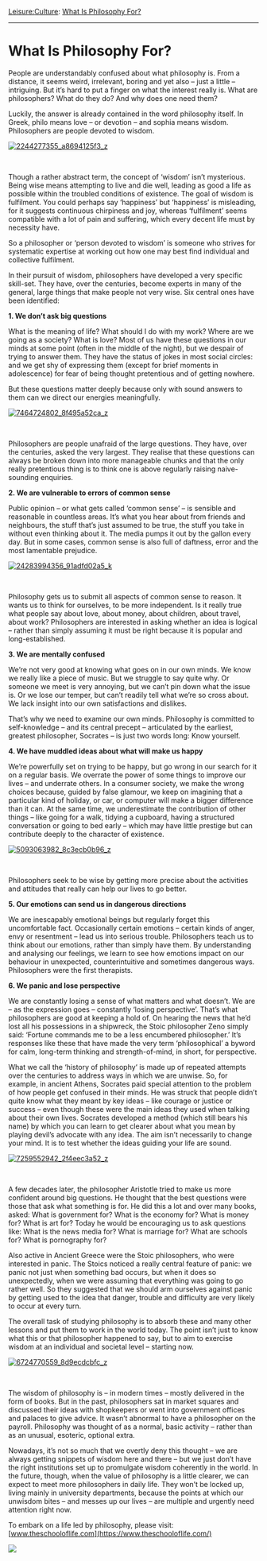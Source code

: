 [Leisure:](https://www.theschooloflife.com/thebookoflife/category/leisure/)[Culture](https://www.theschooloflife.com/thebookoflife/category/leisure/culture/): [What Is Philosophy For?](https://www.theschooloflife.com/thebookoflife/what-is-philosophy-and-whats-it-for/)

* * *

# What Is Philosophy For?

People are understandably confused about what philosophy is. From a distance, it seems weird, irrelevant, boring and yet also – just a little – intriguing. But it’s hard to put a finger on what the interest really is. What are philosophers? What do they do? And why does one need them?

Luckily, the answer is already contained in the word philosophy itself. In Greek, philo means love – or devotion – and sophia means wisdom. Philosophers are people devoted to wisdom.

[![2244277355_a8694125f3_z](https://www.theschooloflife.com/thebookoflife/wp-content/uploads/2014/11/2244277355_a8694125f3_z.jpg)](http://www.thebookoflife.org/wp-content/uploads/2014/11/2244277355_a8694125f3_z.jpg)

&nbsp;

Though a rather abstract term, the concept of ‘wisdom’ isn’t mysterious. Being wise means attempting to live and die well, leading as good a life as possible within the troubled conditions of existence. The goal of wisdom is fulfilment. You could perhaps say ‘happiness’ but ‘happiness’ is misleading, for it suggests continuous chirpiness and joy, whereas ‘fulfilment’ seems compatible with a lot of pain and suffering, which every decent life must by necessity have.

So a philosopher or ‘person devoted to wisdom’ is someone who strives for systematic expertise at working out how one may best find individual and collective fulfilment.

In their pursuit of wisdom, philosophers have developed a very specific skill-set. They have, over the centuries, become experts in many of the general, large things that make people not very wise. Six central ones have been identified:

**1. We don’t ask big questions**

What is the meaning of life? What should I do with my work? Where are we going as a society? What is love? Most of us have these questions in our minds at some point (often in the middle of the night), but we despair of trying to answer them. They have the status of jokes in most social circles: and we get shy of expressing them (except for brief moments in adolescence) for fear of being thought pretentious and of getting nowhere.

But these questions matter deeply because only with sound answers to them can we direct our energies meaningfully.

[![7464724802_8f495a52ca_z](https://www.theschooloflife.com/thebookoflife/wp-content/uploads/2014/11/7464724802_8f495a52ca_z.jpg)](http://www.thebookoflife.org/wp-content/uploads/2014/11/7464724802_8f495a52ca_z.jpg)

&nbsp;

Philosophers are people unafraid of the large questions. They have, over the centuries, asked the very largest. They realise that these questions can always be broken down into more manageable chunks and that the only really pretentious thing is to think one is above regularly raising naive-sounding enquiries.

**2. We are vulnerable to errors of common sense**

Public opinion – or what gets called ‘common sense’ – is sensible and reasonable in countless areas. It’s what you hear about from friends and neighbours, the stuff that’s just assumed to be true, the stuff you take in without even thinking about it. The media pumps it out by the gallon every day. But in some cases, common sense is also full of daftness, error and the most lamentable prejudice.

[![24283994356_91adfd02a5_k](https://www.theschooloflife.com/thebookoflife/wp-content/uploads/2014/12/24283994356_91adfd02a5_k.jpg)](http://www.thebookoflife.org/wp-content/uploads/2014/12/24283994356_91adfd02a5_k.jpg)

&nbsp;

Philosophy gets us to submit all aspects of common sense to reason. It wants us to think for ourselves, to be more independent. Is it really true what people say about love, about money, about children, about travel, about work? Philosophers are interested in asking whether an idea is logical – rather than simply assuming it must be right because it is popular and long-established.

**3. We are mentally confused**

We’re not very good at knowing what goes on in our own minds. We know we really like a piece of music. But we struggle to say quite why. Or someone we meet is very annoying, but we can’t pin down what the issue is. Or we lose our temper, but can’t readily tell what we’re so cross about. We lack insight into our own satisfactions and dislikes.

That’s why we need to examine our own minds. Philosophy is committed to self-knowledge – and its central precept – articulated by the earliest, greatest philosopher, Socrates – is just two words long: Know yourself.

**4. We have muddled ideas about what will make us happy**

We’re powerfully set on trying to be happy, but go wrong in our search for it on a regular basis. We overrate the power of some things to improve our lives – and underrate others. In a consumer society, we make the wrong choices because, guided by false glamour, we keep on imagining that a particular kind of holiday, or car, or computer will make a bigger difference than it can. At the same time, we underestimate the contribution of other things – like going for a walk, tidying a cupboard, having a structured conversation or going to bed early – which may have little prestige but can contribute deeply to the character of existence.

[![5093063982_8c3ecb0b96_z](https://www.theschooloflife.com/thebookoflife/wp-content/uploads/2014/11/5093063982_8c3ecb0b96_z.jpg)](http://www.thebookoflife.org/wp-content/uploads/2014/11/5093063982_8c3ecb0b96_z.jpg)

&nbsp;

Philosophers seek to be wise by getting more precise about the activities and attitudes that really can help our lives to go better.

**5. Our emotions can send us in dangerous directions**

We are inescapably emotional beings but regularly forget this uncomfortable fact. Occasionally certain emotions – certain kinds of anger, envy or resentment – lead us into serious trouble. Philosophers teach us to think about our emotions, rather than simply have them. By understanding and analysing our feelings, we learn to see how emotions impact on our behaviour in unexpected, counterintuitive and sometimes dangerous ways. Philosophers were the first therapists.

**6. We panic and lose perspective**

We are constantly losing a sense of what matters and what doesn’t. We are – as the expression goes – constantly ‘losing perspective’. That’s what philosophers are good at keeping a hold of. On hearing the news that he’d lost all his possessions in a shipwreck, the Stoic philosopher Zeno simply said: ‘Fortune commands me to be a less encumbered philosopher.’ It’s responses like these that have made the very term ‘philosophical’ a byword for calm, long-term thinking and strength-of-mind, in short, for perspective.

What we call the ‘history of philosophy‘ is made up of repeated attempts over the centuries to address ways in which we are unwise. So, for example, in ancient Athens, Socrates paid special attention to the problem of how people get confused in their minds. He was struck that people didn’t quite know what they meant by key ideas – like courage or justice or success – even though these were the main ideas they used when talking about their own lives. Socrates developed a method (which still bears his name) by which you can learn to get clearer about what you mean by playing devil’s advocate with any idea. The aim isn’t necessarily to change your mind. It is to test whether the ideas guiding your life are sound.

[![7259552942_2f4eec3a52_z](https://www.theschooloflife.com/thebookoflife/wp-content/uploads/2014/11/7259552942_2f4eec3a52_z.jpg)](http://www.thebookoflife.org/wp-content/uploads/2014/11/7259552942_2f4eec3a52_z.jpg)

&nbsp;

A few decades later, the philosopher Aristotle tried to make us more confident around big questions. He thought that the best questions were those that ask what something is for. He did this a lot and over many books, asked: What is government for? What is the economy for? What is money for? What is art for? Today he would be encouraging us to ask questions like: What is the news media for? What is marriage for? What are schools for? What is pornography for?

Also active in Ancient Greece were the Stoic philosophers, who were interested in panic. The Stoics noticed a really central feature of panic: we panic not just when something bad occurs, but when it does so unexpectedly, when we were assuming that everything was going to go rather well. So they suggested that we should arm ourselves against panic by getting used to the idea that danger, trouble and difficulty are very likely to occur at every turn.

The overall task of studying philosophy is to absorb these and many other lessons and put them to work in the world today. The point isn’t just to know what this or that philosopher happened to say, but to aim to exercise wisdom at an individual and societal level – starting now.

[![6724770559_8d9ecdcbfc_z](https://www.theschooloflife.com/thebookoflife/wp-content/uploads/2014/11/6724770559_8d9ecdcbfc_z.jpg)](http://www.thebookoflife.org/wp-content/uploads/2014/11/6724770559_8d9ecdcbfc_z.jpg)

&nbsp;

The wisdom of philosophy is – in modern times – mostly delivered in the form of books. But in the past, philosophers sat in market squares and discussed their ideas with shopkeepers or went into government offices and palaces to give advice. It wasn’t abnormal to have a philosopher on the payroll. Philosophy was thought of as a normal, basic activity – rather than as an unusual, esoteric, optional extra.

Nowadays, it’s not so much that we overtly deny this thought – we are always getting snippets of wisdom here and there – but we just don’t have the right institutions set up to promulgate wisdom coherently in the world. In the future, though, when the value of philosophy is a little clearer, we can expect to meet more philosophers in daily life. They won’t be locked up, living mainly in university departments, because the points at which our unwisdom bites – and messes up our lives – are multiple and urgently need attention right now.

To embark on a life led by philosophy, please visit: [www.theschooloflife.com](https://www.theschooloflife.com/)

[![](https://img.youtube.com/vi/mIYdx6lDDhg/0.jpg)](https://www.youtube.com/embed/mIYdx6lDDhg '')
